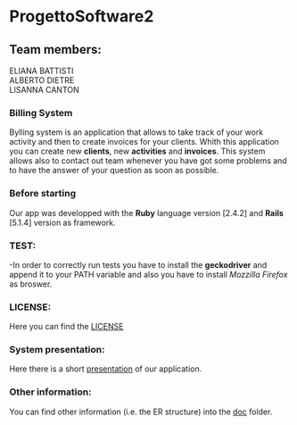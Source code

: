 # ProgettoSoftware2

## Team members:
ELIANA BATTISTI</br>
ALBERTO DIETRE</br>
LISANNA CANTON</br>

### Billing System
Bylling system is an application that allows to take track of your work activity and then to create invoices for your clients.
Whith this application you can create new **clients**, new **activities** and **invoices**.
This system allows also to contact out team whenever you have got some problems and to have the answer of your question as soon as possible.

### Before starting
Our app was developped with the **Ruby** language version [2.4.2] and **Rails** [5.1.4] version as framework.

### TEST:
-In order to correctly run tests you have to install the **geckodriver** and append it to your PATH variable and also you have to install *Mozzilla Firefox* as broswer.

### LICENSE:
Here you can find the [LICENSE](https://github.com/eliana97/ProgettoSoftware2/blob/master/Rails/BillingSystem/LICENSE.md)

### System presentation:
Here there is a short [presentation](https://github.com/eliana97/ProgettoSoftware2/blob/master/Rails/BillingSystem/doc/Billing_system.pdf) of our application.

### Other information:
You can find other information (i.e. the ER structure) into the [doc](https://github.com/eliana97/ProgettoSoftware2/tree/master/Rails/BillingSystem/doc) folder.








